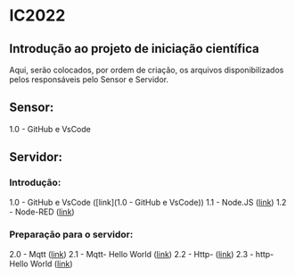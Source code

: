 # IC2022
## Introdução ao projeto de iniciação científica

Aqui, serão colocados, por ordem de criação, os arquivos disponibilizados pelos responsáveis pelo Sensor e Servidor.

## Sensor:

1.0 - GitHub e VsCode



## Servidor:

### Introdução:

1.0 - GitHub e VsCode ([link](1.0 - GitHub e VsCode))
1.1 - Node.JS ([link](https://github.com/conecte-openlab/IC2022/blob/main/docs/NodeJS.md))
1.2 - Node-RED ([link](https://github.com/conecte-openlab/IC2022/blob/main/docs/NodeRed.md))

### Preparação para o servidor:

2.0 - Mqtt ([link](https://github.com/conecte-openlab/servidor/blob/main/docs/Mqtt/Mqtt.md))
2.1 - Mqtt- Hello World ([link](https://github.com/conecte-openlab/servidor/blob/main/docs/Mqtt/Mqtt_HW.md)) 
2.2 - Http- ([link](https://github.com/conecte-openlab/servidor/blob/main/docs/Http/Http.md))
2.3 - http- Hello World ([link](https://github.com/conecte-openlab/servidor/blob/main/docs/Http/HttpHW.md))

